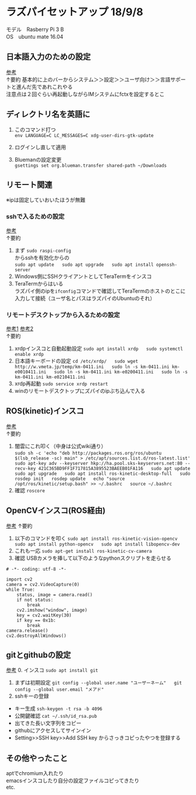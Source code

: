 # ラズパイセットアップ 18/9/8
  
  モデル　Rasberry Pi 3 B  
  OS　ubuntu mate 16.04  

## 日本語入力のための設定
[参考](https://deviceplus.jp/hobby/raspberrypi_entry_049/)  
↑要約
基本的に上のバーからシステム＞＞設定＞＞ユーザ向け＞＞言語サポートと進んだ先であれこれやる  
注意点は２回ぐらい再起動しながらIMシステムにfctxを設定するとこ  
## ディレクトリ名を英語に  
1. このコマンド打つ  
`env LANGUAGE=C LC_MESSAGES=C xdg-user-dirs-gtk-update`

2. ログインし直して適用

3. Bluemanの設定変更  
`gsettings set org.blueman.transfer shared-path ~/Downloads`

## リモート関連
※ipは固定していおいたほうが無難  
### sshで入るための設定
[参考](https://s2jp.com/2014/01/raspberry-pi-ssh/)  
↑要約  
1. まず
`sudo raspi-config`  
からsshを有効化からの  
`sudo apt update  
sudo apt upgrade  
sudo apt install openssh-server`  
2. Windows側にSSHクライアントとしてTeraTermをインスコ  
3. TeraTermからはいる  
ラズパイ側のipを`ifconfig`コマンドで確認してTeraTermのホストのとこに入力して接続（ユーザ名とパスはラズパイのUbuntuのそれ）  
### リモートデスクトップから入るための設定
[参考1](https://qiita.com/sasayabaku/items/ff96f700d2b65fdf085e)
[参考2](https://qiita.com/t114/items/bfac508504b9a6b7570d)  
↑要約  
1. xrdpインスコと自動起動設定
`sudo apt install xrdp  
sudo systemctl enable xrdp`  
2. 日本語キーボードの設定
`cd /etc/xrdp/  
sudo wget http://w.vmeta.jp/temp/km-0411.ini  
sudo ln -s km-0411.ini km-e0010411.ini  
sudo ln -s km-0411.ini km-e0200411.ini  
sudo ln -s km-0411.ini km-e0210411.ini`  
3. xrdp再起動
`sudo service xrdp restart`  
4. winのリモートデスクトップにズパイのipぶち込んで入る

## ROS(kinetic)インスコ
[参考](http://ai-coordinator.jp/ubuntu-mate-ros)  
↑要約  
1. 闇雲にこれ叩く（中身は公式wiki通り）  
`sudo sh -c 'echo "deb http://packages.ros.org/ros/ubuntu $(lsb_release -sc) main" > /etc/apt/sources.list.d/ros-latest.list'  
sudo apt-key adv --keyserver hkp://ha.pool.sks-keyservers.net:80 --recv-key 421C365BD9FF1F717815A3895523BAEEB01FA116  
sudo apt update  
sudo apt upgrade  
sudo apt install ros-kinetic-desktop-full  
sudo rosdep init  
rosdep update  
echo "source /opt/ros/kinetic/setup.bash" >> ~/.bashrc  
source ~/.bashrc`  
2. 確認
`roscore`
## OpenCVインスコ(ROS経由)
[参考](https://gbiggs.github.io/ros_moveit_rsj_tutorial/image_processing_and_opencv.html)
↑要約  
1. 以下のコマンドを叩く
`sudo apt install ros-kinetic-vision-opencv  
sudo apt install python-opencv  
sudo apt install libopencv-dev`  
2. これも一応
`sudo apt-get install ros-kinetic-cv-camera`  
3. 確認
USBカメラを挿して以下のようなpythonスクリプトを走らせる  
```#!/usr/bin/env python3  
# -*- coding: utf-8 -*-  
  
import cv2  
camera = cv2.VideoCapture(0)  
while True:  
    status, image = camera.read()  
    if not status:  
        break  
    cv2.imshow("window", image)  
    key = cv2.waitKey(30)  
    if key == 0x1b:  
        break  
camera.release()  
cv2.destroyAllWindows()
```

## gitとgithubの設定
[参考](https://qiita.com/0ta2/items/25c27d447378b13a1ac3)
0. インスコ
`sudo apt install git`  
1. まずは初期設定
`git config --global user.name "ユーザーネーム"  
git config --global user.email "メアド"`  
2. sshキーの登録
- キー生成
`ssh-keygen -t rsa -b 4096`  
- 公開鍵確認
`cat ~/.ssh/id_rsa.pub`  
- 出てきた長い文字列をコピー  
- githubにアクセスしてサインイン
- Setting>>SSH key>>Add SSH key からさっきコピったやつを登録する

## その他やったこと
aptでchromium入れたり  
emacsインスコしたり自分の設定ファイルコピってきたり  
etc.
